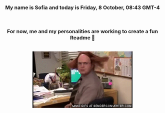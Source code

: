 


<div align="center">
<h3 >My name is Sofia and today is Friday, 8 October, 08:43 GMT-4</h3><br>
<h3 >For now, me and my personalities are working to create a fun Readme 👋
</h3><br>
<img src='img/dwight.gif' alt='working...'/>
</div>
